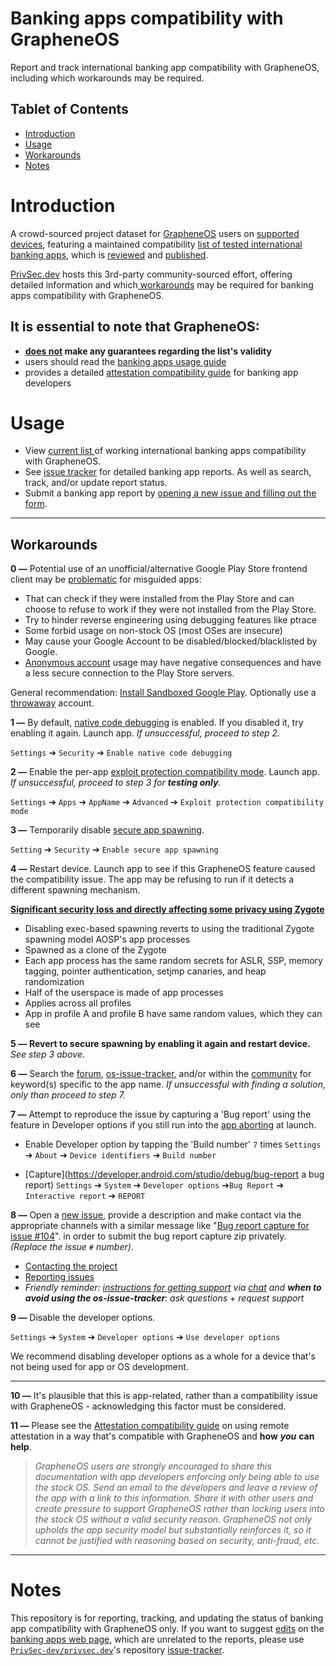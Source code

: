 # Banking apps compatibility with GrapheneOS

Report and track international banking app compatibility with GrapheneOS, including which workarounds may be required.

## Tablet of Contents

- [Introduction](#introduction)
- [Usage](#usage)
- [Workarounds](#workarounds)
- [Notes](#notes)

# Introduction

A crowd-sourced project dataset for [GrapheneOS](https://grapheneos.org/) users on [supported devices](https://grapheneos.org/faq#supported-devices), featuring a maintained compatibility [list of tested international banking apps](https://privsec.dev/posts/android/banking-applications-compatibility-with-grapheneos/#international-banking-apps), which is [reviewed](https://github.com/PrivSec-dev/banking-apps-compat-report/issues?q=is%3Aissue+is%3Aclosed) and [published](https://privsec.dev/banking). 

[PrivSec.dev](https://privsec.dev) hosts this 3rd-party community-sourced effort, offering detailed information and which[ workarounds](https://akc3n.page/posts/banking-app-issues/) may be required for banking apps compatibility with GrapheneOS.

## It is essential to note that GrapheneOS:
- **[does not](https://grapheneos.org/usage#banking-apps:~:text=grapheneos%20does%20not%20make%20any%20guarantees%20regarding%20the%20list's%20validity.) make any guarantees regarding the list's validity**
- users should read the [banking apps usage guide](https://grapheneos.org/usage#banking-apps)
- provides a detailed [attestation compatibility guide](https://grapheneos.org/articles/attestation-compatibility-guide) for banking app developers
  
# Usage

- View [current list ](https://privsec.dev/posts/android/banking-applications-compatibility-with-grapheneos/#international-banking-apps)of working international banking apps compatibility with GrapheneOS.  
- See [issue tracker](https://github.com/PrivSec-dev/banking-apps-compat-report/issues) for detailed banking app reports. As well as search, track, and/or update report status.  
- Submit a banking app report by [opening a new issue and filling out the form](https://github.com/PrivSec-dev/banking-apps-compat-report/issues/new?assignees=&labels=app+report&projects=&template=app_report.yml&title=%5BReplace+this+with+the+name+of+your+banking+app%5D).

---

## Workarounds

**0 —** Potential use of an unofficial/alternative Google Play Store frontend client may be [problematic](https://akc3n.page/posts/banking-app-issues/#auroraoss-is-problematic) for misguided apps:

- That can check if they were installed from the Play Store and can choose to refuse to work if they were not installed from the Play Store.
- Try to hinder reverse engineering using debugging features like ptrace
- Some forbid usage on non-stock OS (most OSes are insecure)
- May cause your Google Account to be disabled/blocked/blacklisted by Google.
- [Anonymous account](https://twitter.com/GrapheneOS/status/1661989816584511489) usage may have negative consequences and have a less secure connection to the Play Store servers.

General recommendation: [Install Sandboxed Google Play](https://grapheneos.org/usage#sandboxed-google-play).  Optionally use a [throwaway](https://twitter.com/search?q=throwaway%20(from%3Agrapheneos)&src=typed_query) account.

**1 —** By default, [native code debugging](https://grapheneos.org/usage#banking-apps) is enabled. If you disabled it, try enabling it again. Launch app. *If unsuccessful, proceed to step 2.* 

`Settings` ➔ `Security` ➔ `Enable native code debugging`

**2 —** Enable the per-app [exploit protection compatibility mode](https://grapheneos.org/usage#bugs-uncovered-by-security-features). Launch app. *If unsuccessful, proceed to step 3 for **testing only**.*

`Settings` ➔ `Apps` ➔ `AppName` ➔ `Advanced` ➔ `Exploit protection compatibility mode`

**3 —** Temporarily disable [secure app spawning](https://grapheneos.org/usage#exec-spawning).

`Setting` ➔ `Security` ➔ `Enable secure app spawning`

**4 —** Restart device. Launch app to see if this GrapheneOS feature caused the compatibility issue. The app may be refusing to run if it detects a different spawning mechanism.
 
**[Significant security loss and directly affecting some privacy using Zygote](https://old.reddit.com/r/GrapheneOS/comments/tq0k7q/comment/i2ex547/)** 
- Disabling exec-based spawning reverts to using the traditional Zygote spawning model AOSP's app processes
- Spawned as a clone of the Zygote
- Each app process has the same random secrets for ASLR, SSP, memory tagging, pointer authentication, setjmp canaries,  and heap randomization
- Half of the userspace is made of app processes
- Applies across all profiles
- App in profile A and profile B have same random values, which they can see

**5 —** **Revert to secure spawning by enabling it again and restart device.** _See step 3 above_.

**6 —** Search the [forum](https://discuss.grapheneos.org/), [os-issue-tracker](https://github.com/GrapheneOS/os-issue-tracker/issues), and/or within the [community](https://grapheneos.org/contact#community) for keyword(s) specific to the app name. *If unsuccessful with finding a solution, only than proceed to step 7.* 

**7 —** Attempt to reproduce the issue by capturing a 'Bug report' using the feature in Developer options if you still run into the [app aborting](https://grapheneos.org/usage#banking-apps:~:text=if%20you%20run%20into%20an%20application%20aborting) at launch. 

- Enable Developer option by tapping the 'Build number' `7` times
`Settings` ➔ `About` ➔ `Device identifiers` ➔ `Build number` 

- [Capture](https://developer.android.com/studio/debug/bug-report a bug report)
`Settings` ➔ `System` ➔ `Developer options` ➔`Bug Report` ➔ `Interactive report` ➔ `REPORT`

**8 —** Open a [new issue](https://github.com/GrapheneOS/os-issue-tracker/issues/new), provide a description and make contact via the appropriate channels with a similar message like "[Bug report capture for issue #104](https://grapheneos.org/usage#banking-apps:~:text=bug%20report%20capture%20for%20issue%20%23104)".  in order to submit the bug report capture zip privately. *(Replace the issue `#` number)*. 

- [Contacting the project](https://grapheneos.org/contact#contacting-the-project)
- [Reporting issues](https://grapheneos.org/contact#reporting-issues)
- *Friendly reminder: [instructions for getting support](https://github.com/GrapheneOS/.github/blob/main/SUPPORT.md) via [chat](https://grapheneos.org/contact#community) and* ***when to avoid using the os-issue-tracker***:  *ask questions* + *request support*

**9 —** Disable the developer options.

`Settings` ➔ `System` ➔ `Developer options` ➔ `Use developer options`

We recommend disabling developer options as a whole for a device that's not being used for app or OS development.

---

**10 —** It's plausible that this is app-related, rather than a compatibility issue with GrapheneOS - acknowledging this factor must be considered.

**11 —** Please see the [Attestation compatibility guide](https://grapheneos.org/articles/attestation-compatibility-guide) on using remote attestation in a way that's compatible with GrapheneOS and **how** ***you*** **can help**. 

> *GrapheneOS users are strongly encouraged to share this documentation with app developers enforcing only being able to use the stock OS. Send an email to the developers and leave a review of the app with a link to this information. Share it with other users and create pressure to support GrapheneOS rather than locking users into the stock OS without a valid security reason. GrapheneOS not only upholds the app security model but substantially reinforces it, so it cannot be justified with reasoning based on security, anti-fraud, etc.*

---

# Notes

This repository is for reporting, tracking, and updating the status of banking app compatibility with GrapheneOS only. If you want to suggest [edits](https://github.com/PrivSec-dev/privsec.dev/blob/main/content/posts/android/Banking%20Applications%20compatibility%20with%20GrapheneOS.md) on the [banking apps web page](https://privsec.dev/posts/android/banking-applications-compatibility-with-grapheneos/), which are unrelated to the reports, please use [`PrivSec-dev/privsec.dev`](https://github.com/PrivSec-dev/privsec.dev/)'s repository [issue-tracker](https://github.com/PrivSec-dev/privsec.dev/issues).
